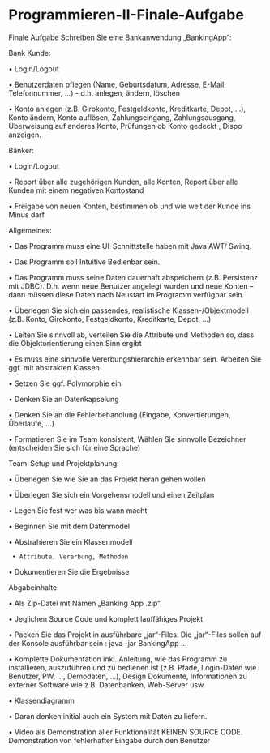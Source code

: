 # Programmieren-II-Finale-Aufgabe

Finale Aufgabe
Schreiben Sie eine Bankanwendung „BankingApp“:

Bank Kunde:

• Login/Logout

• Benutzerdaten pflegen (Name, Geburtsdatum, Adresse, E-Mail, Telefonnummer, ...) - d.h. anlegen, ändern, löschen

• Konto anlegen (z.B. Girokonto, Festgeldkonto, Kreditkarte, Depot, ...), Konto ändern, Konto auflösen, Zahlungseingang, Zahlungsausgang, Überweisung auf anderes Konto, Prüfungen ob Konto gedeckt , Dispo anzeigen.



Bänker:

• Login/Logout

• Report über alle zugehörigen Kunden, alle Konten, Report über alle Kunden mit einem negativen Kontostand

• Freigabe von neuen Konten, bestimmen ob und wie weit der Kunde ins Minus darf



Allgemeines:

• Das Programm muss eine UI-Schnittstelle haben mit Java AWT/ Swing.

• Das Programm soll Intuitive Bedienbar sein.

• Das Programm muss seine Daten dauerhaft abspeichern (z.B. Persistenz mit JDBC). D.h. wenn neue Benutzer angelegt wurden und neue Konten – dann müssen diese Daten nach Neustart im Programm verfügbar sein.

• Überlegen Sie sich ein passendes, realistische Klassen-/Objektmodell (z.B. Konto, Girokonto, Festgeldkonto, Kreditkarte, Depot, ...)

• Leiten Sie sinnvoll ab, verteilen Sie die Attribute und Methoden so, dass die Objektorientierung einen Sinn ergibt

• Es muss eine sinnvolle Vererbungshierarchie erkennbar sein. Arbeiten Sie ggf. mit abstrakten Klassen

• Setzen Sie ggf. Polymorphie ein

• Denken Sie an Datenkapselung

• Denken Sie an die Fehlerbehandlung (Eingabe, Konvertierungen, Überläufe, ...)

• Formatieren Sie im Team konsistent, Wählen Sie sinnvolle Bezeichner (entscheiden Sie sich für eine Sprache)



Team-Setup und Projektplanung:

• Überlegen Sie wie Sie an das Projekt heran gehen wollen

• Überlegen Sie sich ein Vorgehensmodell und einen Zeitplan

• Legen Sie fest wer was bis wann macht

• Beginnen Sie mit dem Datenmodel

• Abstrahieren Sie ein Klassenmodell

     • Attribute, Vererbung, Methoden

• Dokumentieren Sie die Ergebnisse



Abgabeinhalte: 

• Als Zip-Datei mit Namen „Banking App <Gruppen-Id>.zip“

• Jeglichen Source Code und komplett lauffähiges Projekt

• Packen Sie das Projekt in ausführbare „jar“-Files. Die „jar“-Files sollen auf der Konsole ausführbar sein : java -jar BankingApp ...

• Komplette Dokumentation inkl. Anleitung, wie das Programm zu installieren, auszuführen und zu bedienen ist (z.B. Pfade, Login-Daten wie Benutzer, PW, ..., Demodaten, ...), Design Dokumente, Informationen zu externer Software wie z.B. Datenbanken, Web-Server usw.

• Klassendiagramm

• Daran denken initial auch ein System mit Daten zu liefern.

• Video als Demonstration aller Funktionalität KEINEN SOURCE CODE. Demonstration von fehlerhafter Eingabe durch den Benutzer
